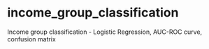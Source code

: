 # income_group_classification
Income group classification - Logistic Regression, AUC-ROC curve, confusion matrix
